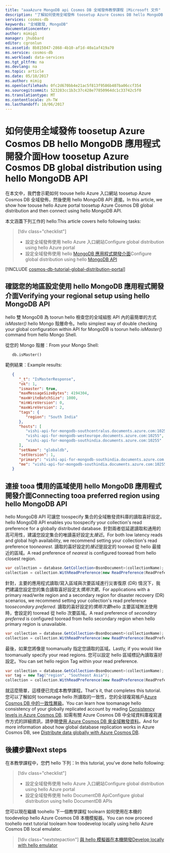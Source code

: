 ```yaml
---
title: "aaaAzure MongoDB api Cosmos DB 全域發佈教學課程 |Microsoft 文件"
description: "了解如何使用全域發佈 toosetup Azure Cosmos DB hello MongoDB API。"
services: cosmos-db
keywords: "全域散發, MongoDB"
documentationcenter: 
author: mimig1
manager: jhubbard
editor: cgronlun
ms.assetid: 8b815047-2868-4b10-af1d-40a1af419a70
ms.service: cosmos-db
ms.workload: data-services
ms.tgt_pltfrm: na
ms.devlang: na
ms.topic: article
ms.date: 05/10/2017
ms.author: mimig
ms.openlocfilehash: 0fc2d670bb4e21ac5f813f9586b407ba06ccf354
ms.sourcegitcommit: 523283cc1b3c37c428e77850964dc1c33742c5f0
ms.translationtype: MT
ms.contentlocale: zh-TW
ms.lasthandoff: 10/06/2017
---
```

# <a name="how-toosetup-azure-cosmos-db-global-distribution-using-hello-mongodb-api"></a><span data-ttu-id="c126f-104">如何使用全域發佈 toosetup Azure Cosmos DB hello MongoDB 應用程式開發介面</span><span class="sxs-lookup"><span data-stu-id="c126f-104">How toosetup Azure Cosmos DB global distribution using hello MongoDB API</span></span>

<span data-ttu-id="c126f-105">在本文中，我們會示範如何 toouse hello Azure 入口網站 toosetup Azure Cosmos DB 全域發佈，然後使用 hello MongoDB API 連接。</span><span class="sxs-lookup"><span data-stu-id="c126f-105">In this article, we show how toouse hello Azure portal toosetup Azure Cosmos DB global distribution and then connect using hello MongoDB API.</span></span>

<span data-ttu-id="c126f-106">本文涵蓋下列工作的 hello:</span><span class="sxs-lookup"><span data-stu-id="c126f-106">This article covers hello following tasks:</span></span> 

> [!div class="checklist"]
> * <span data-ttu-id="c126f-107">設定全域發佈使用 hello Azure 入口網站</span><span class="sxs-lookup"><span data-stu-id="c126f-107">Configure global distribution using hello Azure portal</span></span>
> * <span data-ttu-id="c126f-108">設定全域發佈使用 hello [MongoDB 應用程式開發介面](mongodb-introduction.md)</span><span class="sxs-lookup"><span data-stu-id="c126f-108">Configure global distribution using hello [MongoDB API](mongodb-introduction.md)</span></span>

[!INCLUDE [cosmos-db-tutorial-global-distribution-portal](../../includes/cosmos-db-tutorial-global-distribution-portal.md)]

## <a name="verifying-your-regional-setup-using-hello-mongodb-api"></a><span data-ttu-id="c126f-109">確認您的地區設定使用 hello MongoDB 應用程式開發介面</span><span class="sxs-lookup"><span data-stu-id="c126f-109">Verifying your regional setup using hello MongoDB API</span></span>
<span data-ttu-id="c126f-110">hello 雙 MongoDB 為 toorun hello 檢查您的全域組態 API 內的最簡單的方式*isMaster()* hello Mongo 殼層命令。</span><span class="sxs-lookup"><span data-stu-id="c126f-110">hello simplest way of double checking your global configuration within API for MongoDB is toorun hello *isMaster()* command from hello Mongo Shell.</span></span>

<span data-ttu-id="c126f-111">從您的 Mongo 殼層︰</span><span class="sxs-lookup"><span data-stu-id="c126f-111">From your Mongo Shell:</span></span>

   ```
      db.isMaster()
   ```
   
<span data-ttu-id="c126f-112">範例結果︰</span><span class="sxs-lookup"><span data-stu-id="c126f-112">Example results:</span></span>

   ```JSON
      {
         "_t": "IsMasterResponse",
         "ok": 1,
         "ismaster": true,
         "maxMessageSizeBytes": 4194304,
         "maxWriteBatchSize": 1000,
         "minWireVersion": 0,
         "maxWireVersion": 2,
         "tags": {
            "region": "South India"
         },
         "hosts": [
            "vishi-api-for-mongodb-southcentralus.documents.azure.com:10255",
            "vishi-api-for-mongodb-westeurope.documents.azure.com:10255",
            "vishi-api-for-mongodb-southindia.documents.azure.com:10255"
         ],
         "setName": "globaldb",
         "setVersion": 1,
         "primary": "vishi-api-for-mongodb-southindia.documents.azure.com:10255",
         "me": "vishi-api-for-mongodb-southindia.documents.azure.com:10255"
      }
   ```

## <a name="connecting-tooa-preferred-region-using-hello-mongodb-api"></a><span data-ttu-id="c126f-113">連接 tooa 慣用的區域使用 hello MongoDB 應用程式開發介面</span><span class="sxs-lookup"><span data-stu-id="c126f-113">Connecting tooa preferred region using hello MongoDB API</span></span>

<span data-ttu-id="c126f-114">hello MongoDB API 可讓您 toospecify 集合的全域散發資料庫的讀取喜好設定。</span><span class="sxs-lookup"><span data-stu-id="c126f-114">hello MongoDB API enables you toospecify your collection's read preference for a globally distributed database.</span></span> <span data-ttu-id="c126f-115">針對兩者低延遲讀取和通用的高可用性，建議您設定集合的唯讀喜好設定太*接近*。</span><span class="sxs-lookup"><span data-stu-id="c126f-115">For both low latency reads and global high availability, we recommend setting your collection's read preference too*nearest*.</span></span> <span data-ttu-id="c126f-116">讀取的喜好設定的*接近*是設定的 tooread 從 hello 最接近的區域。</span><span class="sxs-lookup"><span data-stu-id="c126f-116">A read preference of *nearest* is configured tooread from hello closest region.</span></span>

```csharp
var collection = database.GetCollection<BsonDocument>(collectionName);
collection = collection.WithReadPreference(new ReadPreference(ReadPreferenceMode.Nearest));
```

<span data-ttu-id="c126f-117">針對，主要的應用程式讀取/寫入區域與次要區域進行災害復原 (DR) 情況下，我們建議您設定您的集合讀取喜好設定太*慣用次要*。</span><span class="sxs-lookup"><span data-stu-id="c126f-117">For applications with a primary read/write region and a secondary region for disaster recovery (DR) scenarios, we recommend setting your collection's read preference too*secondary preferred*.</span></span> <span data-ttu-id="c126f-118">讀取的喜好設定的*慣用次要*hello 主要區域無法使用時，會設定的 tooread 從 hello 次要區域。</span><span class="sxs-lookup"><span data-stu-id="c126f-118">A read preference of *secondary preferred* is configured tooread from hello secondary region when hello primary region is unavailable.</span></span>

```csharp
var collection = database.GetCollection<BsonDocument>(collectionName);
collection = collection.WithReadPreference(new ReadPreference(ReadPreferenceMode.SecondaryPreferred));
```

<span data-ttu-id="c126f-119">最後，如果您將像是 toomanually 指定您讀取的區域。</span><span class="sxs-lookup"><span data-stu-id="c126f-119">Lastly, if you would like toomanually specify your read regions.</span></span> <span data-ttu-id="c126f-120">您可以設定 hello 區域標記內讀取喜好設定。</span><span class="sxs-lookup"><span data-stu-id="c126f-120">You can set hello region Tag within your read preference.</span></span>

```csharp
var collection = database.GetCollection<BsonDocument>(collectionName);
var tag = new Tag("region", "Southeast Asia");
collection = collection.WithReadPreference(new ReadPreference(ReadPreferenceMode.Secondary, new[] { new TagSet(new[] { tag }) }));
```

<span data-ttu-id="c126f-121">就這麼簡單，這樣便已完成本教學課程。</span><span class="sxs-lookup"><span data-stu-id="c126f-121">That's it, that completes this tutorial.</span></span> <span data-ttu-id="c126f-122">您可以了解如何 toomanage hello 所讀取的一致性，您的全球複寫帳戶[Azure Cosmos DB 中的一致性層級](consistency-levels.md)。</span><span class="sxs-lookup"><span data-stu-id="c126f-122">You can learn how toomanage hello consistency of your globally replicated account by reading [Consistency levels in Azure Cosmos DB](consistency-levels.md).</span></span> <span data-ttu-id="c126f-123">如需有關 Azure Cosmos DB 中全域資料庫複寫運作方式的詳細資訊，請參閱[使用 Azure Cosmos DB 來全域散發資料](distribute-data-globally.md)。</span><span class="sxs-lookup"><span data-stu-id="c126f-123">And for more information about how global database replication works in Azure Cosmos DB, see [Distribute data globally with Azure Cosmos DB](distribute-data-globally.md).</span></span>

## <a name="next-steps"></a><span data-ttu-id="c126f-124">後續步驟</span><span class="sxs-lookup"><span data-stu-id="c126f-124">Next steps</span></span>

<span data-ttu-id="c126f-125">在本教學課程中，您們 hello 下列：</span><span class="sxs-lookup"><span data-stu-id="c126f-125">In this tutorial, you've done hello following:</span></span>

> [!div class="checklist"]
> * <span data-ttu-id="c126f-126">設定全域發佈使用 hello Azure 入口網站</span><span class="sxs-lookup"><span data-stu-id="c126f-126">Configure global distribution using hello Azure portal</span></span>
> * <span data-ttu-id="c126f-127">設定全域發佈使用 hello DocumentDB Api</span><span class="sxs-lookup"><span data-stu-id="c126f-127">Configure global distribution using hello DocumentDB APIs</span></span>

<span data-ttu-id="c126f-128">您可以現在繼續 toohello 下一個教學課程 toolearn 如何使用在本機的 toodevelop hello Azure Cosmos DB 本機模擬器。</span><span class="sxs-lookup"><span data-stu-id="c126f-128">You can now proceed toohello next tutorial toolearn how toodevelop locally using hello Azure Cosmos DB local emulator.</span></span>

> [!div class="nextstepaction"]
> [<span data-ttu-id="c126f-129">與 hello 模擬器在本機開發</span><span class="sxs-lookup"><span data-stu-id="c126f-129">Develop locally with hello emulator</span></span>](local-emulator.md)
